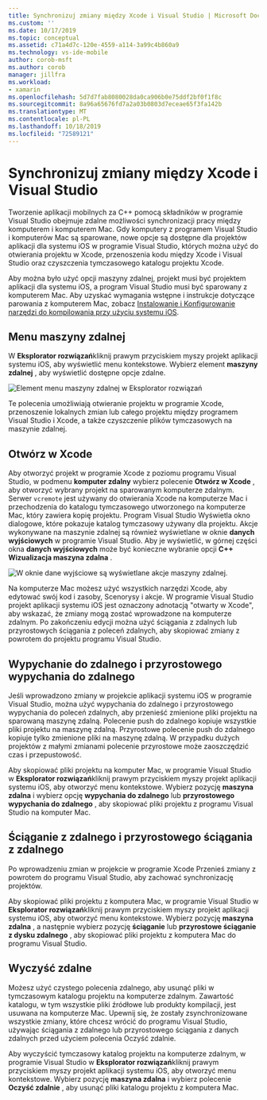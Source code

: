 ```yaml
---
title: Synchronizuj zmiany między Xcode i Visual Studio | Microsoft Docs
ms.custom: ''
ms.date: 10/17/2019
ms.topic: conceptual
ms.assetid: c71a4d7c-120e-4559-a114-3a99c4b860a9
ms.technology: vs-ide-mobile
author: corob-msft
ms.author: corob
manager: jillfra
ms.workload:
- xamarin
ms.openlocfilehash: 5d7d7fab8080028da0ca906b0e75ddf2bf0f1f8c
ms.sourcegitcommit: 8a96a65676fd7a2a03b0803d7eceae65f3fa142b
ms.translationtype: MT
ms.contentlocale: pl-PL
ms.lasthandoff: 10/18/2019
ms.locfileid: "72589121"
---
```

# <a name="sync-changes-between-xcode-and-visual-studio"></a>Synchronizuj zmiany między Xcode i Visual Studio

Tworzenie aplikacji mobilnych za C++ pomocą składników w programie Visual Studio obejmuje zdalne możliwości synchronizacji pracy między komputerem i komputerem Mac. Gdy komputery z programem Visual Studio i komputerów Mac są sparowane, nowe opcje są dostępne dla projektów aplikacji dla systemu iOS w programie Visual Studio, których można użyć do otwierania projektu w Xcode, przenoszenia kodu między Xcode i Visual Studio oraz czyszczenia tymczasowego katalogu projektu Xcode.

Aby można było użyć opcji maszyny zdalnej, projekt musi być projektem aplikacji dla systemu iOS, a program Visual Studio musi być sparowany z komputerem Mac. Aby uzyskać wymagania wstępne i instrukcje dotyczące parowania z komputerem Mac, zobacz [Instalowanie i Konfigurowanie narzędzi do kompilowania przy użyciu systemu iOS](../cross-platform/install-and-configure-tools-to-build-using-ios.md).

## <a name="the-remote-machine-menu"></a>Menu maszyny zdalnej

W **Eksplorator rozwiązań**kliknij prawym przyciskiem myszy projekt aplikacji systemu iOS, aby wyświetlić menu kontekstowe. Wybierz element **maszyny zdalnej** , aby wyświetlić dostępne opcje zdalne.

![Element menu maszyny zdalnej w Eksplorator rozwiązań](../cross-platform/media/cppmdd_u2_remotemachine_menu.jpg "CPPMDD_U2_RemoteMachine_Menu")

Te polecenia umożliwiają otwieranie projektu w programie Xcode, przenoszenie lokalnych zmian lub całego projektu między programem Visual Studio i Xcode, a także czyszczenie plików tymczasowych na maszynie zdalnej.

## <a name="open-in-xcode"></a>Otwórz w Xcode

Aby otworzyć projekt w programie Xcode z poziomu programu Visual Studio, w podmenu **komputer zdalny** wybierz polecenie **Otwórz w Xcode** , aby otworzyć wybrany projekt na sparowanym komputerze zdalnym. Serwer `vcremote` jest używany do otwierania Xcode na komputerze Mac i przechodzenia do katalogu tymczasowego utworzonego na komputerze Mac, który zawiera kopię projektu. Program Visual Studio Wyświetla okno dialogowe, które pokazuje katalog tymczasowy używany dla projektu. Akcje wykonywane na maszynie zdalnej są również wyświetlane w oknie **danych wyjściowych** w programie Visual Studio. Aby je wyświetlić, w górnej części okna **danych wyjściowych** może być konieczne wybranie opcji  **C++ Wizualizacja maszyna zdalna** .

![W oknie dane wyjściowe są wyświetlane akcje maszyny zdalnej.](../cross-platform/media/cppmdd_u2_remotemachine_output.png "CPPMDD_U2_RemoteMachine_Output")

Na komputerze Mac możesz użyć wszystkich narzędzi Xcode, aby edytować swój kod i zasoby, Scenorysy i akcje. W programie Visual Studio projekt aplikacji systemu iOS jest oznaczony adnotacją "otwarty w Xcode", aby wskazać, że zmiany mogą zostać wprowadzone na komputerze zdalnym. Po zakończeniu edycji można użyć ściągania z zdalnych lub przyrostowych ściągania z poleceń zdalnych, aby skopiować zmiany z powrotem do projektu programu Visual Studio.

## <a name="push-to-remote-and-incremental-push-to-remote"></a>Wypychanie do zdalnego i przyrostowego wypychania do zdalnego

Jeśli wprowadzono zmiany w projekcie aplikacji systemu iOS w programie Visual Studio, można użyć wypychania do zdalnego i przyrostowego wypychania do poleceń zdalnych, aby przenieść zmienione pliki projektu na sparowaną maszynę zdalną. Polecenie push do zdalnego kopiuje wszystkie pliki projektu na maszynę zdalną. Przyrostowe polecenie push do zdalnego kopiuje tylko zmienione pliki na maszynę zdalną. W przypadku dużych projektów z małymi zmianami polecenie przyrostowe może zaoszczędzić czas i przepustowość.

Aby skopiować pliki projektu na komputer Mac, w programie Visual Studio w **Eksplorator rozwiązań**kliknij prawym przyciskiem myszy projekt aplikacji systemu iOS, aby otworzyć menu kontekstowe. Wybierz pozycję **maszyna zdalna** i wybierz opcję **wypychania do zdalnego** lub **przyrostowego wypychania do zdalnego** , aby skopiować pliki projektu z programu Visual Studio na komputer Mac.

## <a name="pull-from-remote-and-incremental-pull-from-remote"></a>Ściąganie z zdalnego i przyrostowego ściągania z zdalnego

Po wprowadzeniu zmian w projekcie w programie Xcode Przenieś zmiany z powrotem do programu Visual Studio, aby zachować synchronizację projektów.

Aby skopiować pliki projektu z komputera Mac, w programie Visual Studio w **Eksplorator rozwiązań**kliknij prawym przyciskiem myszy projekt aplikacji systemu iOS, aby otworzyć menu kontekstowe. Wybierz pozycję **maszyna zdalna** , a następnie wybierz pozycję **ściąganie** lub **przyrostowe ściąganie z dysku zdalnego** , aby skopiować pliki projektu z komputera Mac do programu Visual Studio.

## <a name="clean-remote"></a>Wyczyść zdalne

Możesz użyć czystego polecenia zdalnego, aby usunąć pliki w tymczasowym katalogu projektu na komputerze zdalnym. Zawartość katalogu, w tym wszystkie pliki źródłowe lub produkty kompilacji, jest usuwana na komputerze Mac. Upewnij się, że zostały zsynchronizowane wszystkie zmiany, które chcesz wrócić do programu Visual Studio, używając ściągania z zdalnego lub przyrostowego ściągania z danych zdalnych przed użyciem polecenia Oczyść zdalnie.

Aby wyczyścić tymczasowy katalog projektu na komputerze zdalnym, w programie Visual Studio w **Eksplorator rozwiązań**kliknij prawym przyciskiem myszy projekt aplikacji systemu iOS, aby otworzyć menu kontekstowe. Wybierz pozycję **maszyna zdalna** i wybierz polecenie **Oczyść zdalnie** , aby usunąć pliki katalogu projektu z komputera Mac.
